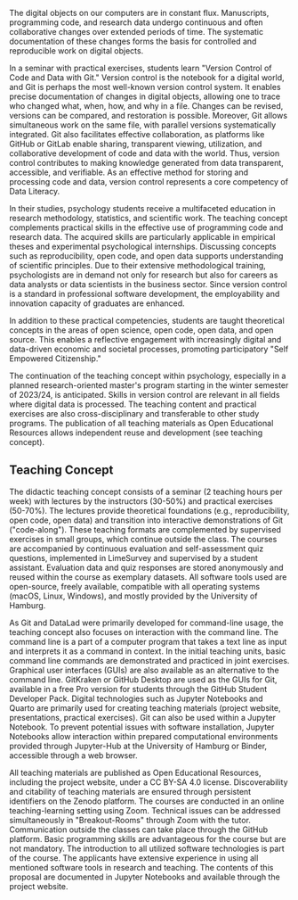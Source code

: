 The digital objects on our computers are in constant flux.
Manuscripts, programming code, and research data undergo continuous and often collaborative changes over extended periods of time.
The systematic documentation of these changes forms the basis for controlled and reproducible work on digital objects.

In a seminar with practical exercises, students learn "Version Control of Code and Data with Git."
Version control is the notebook for a digital world, and Git is perhaps the most well-known version control system.
It enables precise documentation of changes in digital objects, allowing one to trace who changed what, when, how, and why in a file.
Changes can be revised, versions can be compared, and restoration is possible.
Moreover, Git allows simultaneous work on the same file, with parallel versions systematically integrated.
Git also facilitates effective collaboration, as platforms like GitHub or GitLab enable sharing, transparent viewing, utilization, and collaborative development of code and data with the world.
Thus, version control contributes to making knowledge generated from data transparent, accessible, and verifiable. As an effective method for storing and processing code and data, version control represents a core competency of Data Literacy.

In their studies, psychology students receive a multifaceted education in research methodology, statistics, and scientific work.
The teaching concept complements practical skills in the effective use of programming code and research data.
The acquired skills are particularly applicable in empirical theses and experimental psychological internships.
Discussing concepts such as reproducibility, open code, and open data supports understanding of scientific principles.
Due to their extensive methodological training, psychologists are in demand not only for research but also for careers as data analysts or data scientists in the business sector.
Since version control is a standard in professional software development, the employability and innovation capacity of graduates are enhanced.

In addition to these practical competencies, students are taught theoretical concepts in the areas of open science, open code, open data, and open source.
This enables a reflective engagement with increasingly digital and data-driven economic and societal processes, promoting participatory "Self Empowered Citizenship."

The continuation of the teaching concept within psychology, especially in a planned research-oriented master's program starting in the winter semester of 2023/24, is anticipated.
Skills in version control are relevant in all fields where digital data is processed.
The teaching content and practical exercises are also cross-disciplinary and transferable to other study programs.
The publication of all teaching materials as Open Educational Resources allows independent reuse and development (see teaching concept).

## Teaching Concept

The didactic teaching concept consists of a seminar (2 teaching hours per week) with lectures by the instructors (30-50%) and practical exercises (50-70%).
The lectures provide theoretical foundations (e.g., reproducibility, open code, open data) and transition into interactive demonstrations of Git ("code-along").
These teaching formats are complemented by supervised exercises in small groups, which continue outside the class.
The courses are accompanied by continuous evaluation and self-assessment quiz questions, implemented in LimeSurvey and supervised by a student assistant.
Evaluation data and quiz responses are stored anonymously and reused within the course as exemplary datasets.
All software tools used are open-source, freely available, compatible with all operating systems (macOS, Linux, Windows), and mostly provided by the University of Hamburg.

As Git and DataLad were primarily developed for command-line usage, the teaching concept also focuses on interaction with the command line.
The command line is a part of a computer program that takes a text line as input and interprets it as a command in context.
In the initial teaching units, basic command line commands are demonstrated and practiced in joint exercises.
Graphical user interfaces (GUIs) are also available as an alternative to the command line.
GitKraken or GitHub Desktop are used as the GUIs for Git, available in a free Pro version for students through the GitHub Student Developer Pack.
Digital technologies such as Jupyter Notebooks and Quarto are primarily used for creating teaching materials (project website, presentations, practical exercises).
Git can also be used within a Jupyter Notebook.
To prevent potential issues with software installation, Jupyter Notebooks allow interaction within prepared computational environments provided through Jupyter-Hub at the University of Hamburg or Binder, accessible through a web browser.

All teaching materials are published as Open Educational Resources, including the project website, under a CC BY-SA 4.0 license.
Discoverability and citability of teaching materials are ensured through persistent identifiers on the Zenodo platform.
The courses are conducted in an online teaching-learning setting using Zoom.
Technical issues can be addressed simultaneously in "Breakout-Rooms" through Zoom with the tutor.
Communication outside the classes can take place through the GitHub platform.
Basic programming skills are advantageous for the course but are not mandatory.
The introduction to all utilized software technologies is part of the course.
The applicants have extensive experience in using all mentioned software tools in research and teaching.
The contents of this proposal are documented in Jupyter Notebooks and available through the project website.
